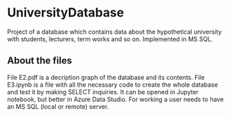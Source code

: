 # UniversityDatabase
Project of a database which contains data about the hypothetical university with students, lecturers, term works and so on. Implemented in MS SQL.

## About the files
File E2.pdf is a decription graph of the database and its contents.
File E3.ipynb is a file with all the necessary code to create the whole database and test it by making SELECT inquiries. It can be opened in Jupyter notebook, but better in Azure Data Studio. For working a user needs to have an MS SQL (local or remote) server.
